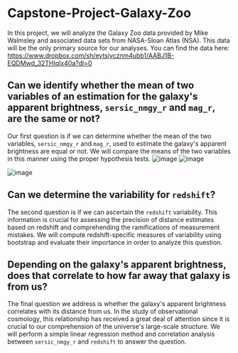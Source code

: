 # Capstone-Project-Galaxy-Zoo
In this project, we will analyze the Galaxy Zoo data provided by Mike Walmsley and associated data sets from NASA-Sloan Atlas (NSA). This data will be the only primary source for our analyses. You can find the data here: https://www.dropbox.com/sh/eytsiycznm4ubb1/AABJ1B-EQDMwd_32THIqlx40a?dl=0

## Can we identify whether the mean of two variables of an estimation for the galaxy's apparent brightness, `sersic_nmgy_r` and `mag_r`, are the same or not?
Our first question is if we can determine whether the mean of the two variables, `sersic_nmgy_r` and `mag_r`, used to estimate the galaxy's apparent brightness are equal or not. We will compare the means of the two variables in this manner using the proper hypothesis tests.
![image](https://user-images.githubusercontent.com/120763767/232146665-b523efe1-f832-41d8-8cbb-21b6dd3c32b9.png) ![image](https://user-images.githubusercontent.com/120763767/232146692-bb164d85-344c-40d5-895c-b5cc215e8007.png)

![image](https://user-images.githubusercontent.com/120763767/232146853-8d622d60-1fe4-46da-93f9-faa2bcd4399e.png)


## Can we determine the variability for `redshift`?
The second question is if we can ascertain the `redshift` variability. This information is crucial for assessing the precision of distance estimates based on redshift and comprehending the ramifications of measurement mistakes. We will compute redshift-specific measures of variability using bootstrap and evaluate their importance in order to analyze this question.

## Depending on the galaxy's apparent brightness, does that correlate to how far away that galaxy is from us?
The final question we address is whether the galaxy's apparent brightness correlates with its distance from us. In the study of observational cosmology, this relationship has received a great deal of attention since it is crucial to our comprehension of the universe's large-scale structure. We will perform a simple linear regression method and correlation analysis between `sersic_nmgy_r` and `redshift` to answer the question.
